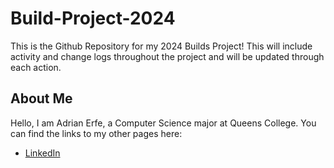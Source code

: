 # Build-Project-2024
This is the Github Repository for my 2024 Builds Project!
This will include activity and change logs throughout the project and will be updated through each action.

## About Me
Hello, I am Adrian Erfe, a Computer Science major at Queens College. You can find the links to my other pages here:
- [LinkedIn](https://www.linkedin.com/in/adrian-erfe-664bb723a/)
